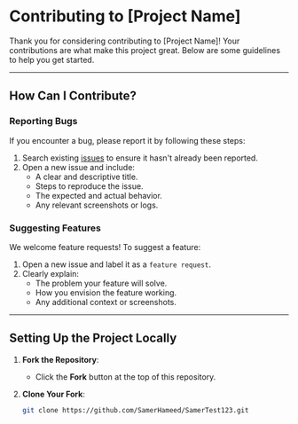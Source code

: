 # Contributing to [Project Name]

Thank you for considering contributing to [Project Name]! Your contributions are what make this project great. Below are some guidelines to help you get started.

---

## How Can I Contribute?

### Reporting Bugs
If you encounter a bug, please report it by following these steps:
1. Search existing [issues](https://github.com/SamerHameed/SamerTest123.git/issues) to ensure it hasn't already been reported.
2. Open a new issue and include:
   - A clear and descriptive title.
   - Steps to reproduce the issue.
   - The expected and actual behavior.
   - Any relevant screenshots or logs.

### Suggesting Features
We welcome feature requests! To suggest a feature:
1. Open a new issue and label it as a `feature request`.
2. Clearly explain:
   - The problem your feature will solve.
   - How you envision the feature working.
   - Any additional context or screenshots.

---

## Setting Up the Project Locally

1. **Fork the Repository**:
   - Click the **Fork** button at the top of this repository.

2. **Clone Your Fork**:
   ```bash
   git clone https://github.com/SamerHameed/SamerTest123.git
